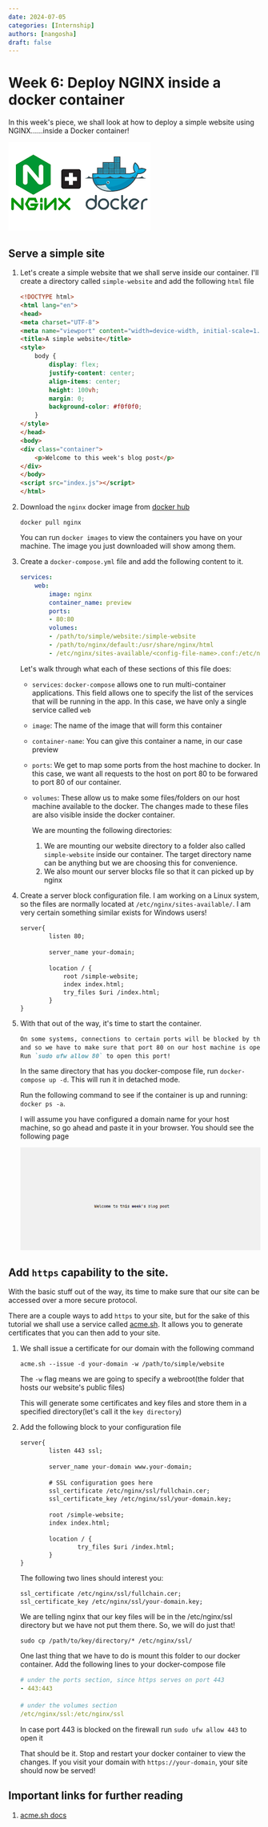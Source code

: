 ```yaml
---
date: 2024-07-05
categories: [Internship]
authors: [nangosha]
draft: false
---
```


# Week 6: Deploy NGINX inside a docker container

In this week's piece, we shall look at how to deploy a simple website using NGINX......inside a Docker container!

<!-- more -->

![nginx-and-docker](image-12.png)

## Serve a simple site

1. Let's create a simple website that we shall serve inside our container.
I'll create a directory called `simple-website` and add the following `html` file

    ```html title="index.html"
    <!DOCTYPE html>
    <html lang="en">
    <head>
    <meta charset="UTF-8">
    <meta name="viewport" content="width=device-width, initial-scale=1.0">
    <title>A simple website</title>
    <style>
        body {
            display: flex;
            justify-content: center;
            align-items: center;
            height: 100vh;
            margin: 0;
            background-color: #f0f0f0;
        }
    </style>
    </head>
    <body>
    <div class="container">
        <p>Welcome to this week's blog post</p>
    </div>
    </body>
    <script src="index.js"></script>
    </html>
    ```

2. Download the `nginx` docker image from [docker hub](https://hub.docker.com/_/nginx)
    ```shell title="docker-image"
    docker pull nginx
    ```

    You can run `docker images` to view the containers you have on your machine. The image you just downloaded will show among them.

3. Create a `docker-compose.yml` file and add the following content to it.
    ```yaml title="docker-compose.yml"
    services:
        web:
            image: nginx
            container_name: preview
            ports:
            - 80:80
            volumes:
            - /path/to/simple/website:/simple-website
            - /path/to/nginx/default:/usr/share/nginx/html
            - /etc/nginx/sites-available/<config-file-name>.conf:/etc/nginx/conf.d/<config-file-name>.conf
    ```

    Let's walk through what each of these sections of this file does:

    - `services`: `docker-compose` allows one to run multi-container applications. This field allows one to specify the list of the services that will be running in the app. In this case, we have only a single service called `web`
    - `image`: The name of the image that will form this container
    - `container-name`: You can give this container a name, in our case preview
    - `ports`: We get to map some ports from the host machine to docker. In this case, we want all requests to the host on port 80 to be forwared to port 80 of our container.
    - `volumes`: These allow us to make some files/folders on our host machine available to the docker. The changes made to these files are also visible inside the docker container.

        We are mounting the following directories:

        1. We are mounting our website directory to a folder also called `simple-website` inside our container. The target directory name can be anything but we are choosing this for convenience.
        2. We also mount our server blocks file so that it can picked up by nginx


4. Create a server block configuration file. I am working on a Linux system, so the files are normally located at `/etc/nginx/sites-available/`. I am very certain something similar exists for Windows users!
    ```shell title="/etc/nginx/sites-available/simple-website.conf"
    server{
            listen 80;

            server_name your-domain;

            location / {
                root /simple-website;
                index index.html;
                try_files $uri /index.html;
            }
    }
    ```

5. With that out of the way, it's time to start the container.

    ```md title="Tip!"
    On some systems, connections to certain ports will be blocked by the firewall  
    and so we have to make sure that port 80 on our host machine is open.  
    Run `sudo ufw allow 80` to open this port!
    ```

    In the same directory that has you docker-compose file, run `docker-compose up -d`. This will run it in detached mode.

    Run the following command to see if the container is up and running: `docker ps -a`.

    I will assume you have configured a domain name for your host machine, so go ahead and paste it in your browser. You should see the following page

    !["simple-website](image-13.png)

## Add `https` capability to the site.

With the basic stuff out of the way, its time to make sure that our site can be accessed over a more secure protocol.

There are a couple ways to add `https` to your site, but for the sake of this tutorial we shall use a  service called [acme.sh](https://github.com/acmesh-official/acme.sh). It allows you to generate certificates that you can then add to your site.

1. We shall issue a certificate for our domain with the following command
    ```shell title="issue certificate"
    acme.sh --issue -d your-domain -w /path/to/simple/website
    ```

    The `-w` flag means we are going to specify a webroot(the folder that hosts our website's public files)

    This will generate some certificates and key files and store them in a specified directory(let's call it the `key directory`)

2. Add the following block to your configuration file
    ```shell title="Add https server block"
    server{
            listen 443 ssl;

            server_name your-domain www.your-domain;

            # SSL configuration goes here
            ssl_certificate /etc/nginx/ssl/fullchain.cer;
            ssl_certificate_key /etc/nginx/ssl/your-domain.key;

            root /simple-website;
            index index.html;

            location / {
                    try_files $uri /index.html;
            }
    }
    ```

    The following two lines should interest you:
    ```shell title="server key configuration"
    ssl_certificate /etc/nginx/ssl/fullchain.cer;
    ssl_certificate_key /etc/nginx/ssl/your-domain.key;
    ```
    We are telling nginx that our key files will be in the /etc/nginx/ssl directory but we have not put them there. So, we will do just that!

    ```shell title="copy files"
    sudo cp /path/to/key/directory/* /etc/nginx/ssl/
    ```

    One last thing that we have to do is mount this folder to our docker container. Add the following lines to your docker-compose file
    ```yaml title="docker-compose.yml"
    # under the ports section, since https serves on port 443
    - 443:443

    # under the volumes section
    /etc/nginx/ssl:/etc/nginx/ssl
    ```

    In case port 443 is blocked on the firewall run `sudo ufw allow 443` to open it

    That should be it. Stop and restart your docker container to view the changes. If you visit your domain with `https://your-domain`, your site should now be served!

## Important links for further reading

1. [acme.sh docs](https://github.com/acmesh-official/acme.sh)
